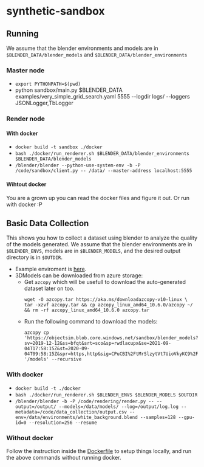 # synthetic-sandbox

## Running

We assume that the blender environments and models are in `$BLENDER_DATA/blender_models` and `$BLENDER_DATA/blender_environments` 

### Master node

- `export PYTHONPATH=$(pwd)`
- python sandbox/main.py $BLENDER_DATA examples/very_simple_grid_search.yaml 5555 --logdir logs/ --loggers JSONLogger,TbLogger

### Render node
#### With docker

- `docker build -t sandbox ./docker`
- `bash ./docker/run_renderer.sh $BLENDER_DATA/blender_environments $BLENDER_DATA/blender_models`
- `/blender/blender --python-use-system-env -b -P /code/sandbox/client.py -- /data/ --master-address localhost:5555`

#### Wihtout docker

You are a grown up you can read the docker files and figure it out. Or run with docker :P


## Basic Data Collection
This shows you how to collect a dataset using blender to analyze the quality of the models generated. We assume that the blender environments are in `$BLENDER_ENVS`, models are in `$BLENDER_MODELS`, and the desired output directory is in `$OUTDIR`.

- Example enviroment is [here](environments/).
- 3DModels can be downloaded from azure storage:
    - Get `azcopy` which will be usefull to download the auto-generated dataset later on too.
        ```
        wget -O azcopy.tar https://aka.ms/downloadazcopy-v10-linux \
        tar -xzvf azcopy.tar && cp azcopy_linux_amd64_10.6.0/azcopy ~/ && rm -rf azcopy_linux_amd64_10.6.0 azcopy.tar
        ```
    - Run the following command to download the models:
        ```
        azcopy cp 'https://objectsim.blob.core.windows.net/sandbox/blender_models?sv=2019-12-12&ss=bfqt&srt=sco&sp=rwdlacupx&se=2021-09-04T17:58:15Z&st=2020-09-04T09:58:15Z&spr=https,http&sig=CPuCBI%2FtMrSlzytVt7UioVkyKC9%2Fetp5XqTC2rtjino%3D' '/models' --recursive
        ```
### With docker

- `docker build -t ./docker`
- `bash ./docker/run_renderer.sh $BLENDER_ENVS $BLENDER_MODELS $OUTDIR`
- `/blender/blender -b -P /code/rendering/render.py -- --output=/output/ --models=/data/models/ --log=/output/log.log --metadata=/code/data_collection/output.csv --env=/data/environments/white_background.blend --samples=128 --gpu-id=0 --resolution=256 --resume`

### Without docker
Follow the instruction inside the [Dockerfile](./docker/Dockerfile) to setup things locally, and run the above commands without running docker.
